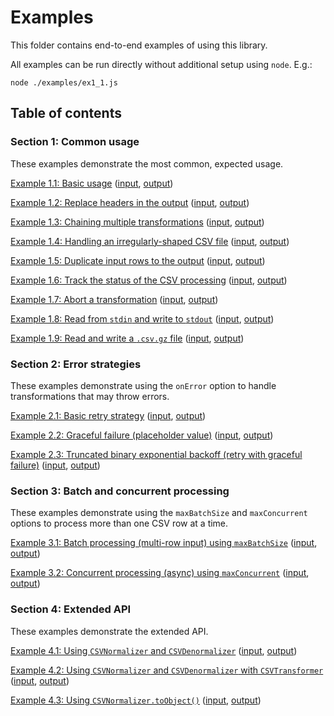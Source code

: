 # Examples

This folder contains end-to-end examples of using this library.

All examples can be run directly without additional setup using `node`. E.g.:

```
node ./examples/ex1_1.js
```

## Table of contents

### Section 1: Common usage

These examples demonstrate the most common, expected usage.

[Example 1.1: Basic usage](./ex1_1.js) ([input](./data/ex1_1-in.csv), [output](./data/ex1_1-out.csv))

[Example 1.2: Replace headers in the output](./ex1_2.js) ([input](./data/ex1_2-in.csv), [output](./data/ex1_2-out.csv))

[Example 1.3: Chaining multiple transformations](./ex1_3.js) ([input](./data/ex1_3-in.csv), [output](./data/ex1_3-out.csv))

[Example 1.4: Handling an irregularly-shaped CSV file](./ex1_4.js) ([input](./data/ex1_4-in.csv), [output](./data/ex1_4-out.csv))

[Example 1.5: Duplicate input rows to the output](./ex1_5.js) ([input](./data/ex1_5-in.csv), [output](./data/ex1_5-out.csv))

[Example 1.6: Track the status of the CSV processing](./ex1_6.js) ([input](./data/ex1_6-in.csv), [output](./data/ex1_6-out.csv))

[Example 1.7: Abort a transformation](./ex1_7.js) ([input](./data/ex1_7-in.csv), [output](./data/ex1_7-out.csv))

[Example 1.8: Read from `stdin` and write to `stdout`](./ex1_8.js) ([input](./data/ex1_8-in.csv), [output](./data/ex1_8-out.csv))

[Example 1.9: Read and write a `.csv.gz` file](./ex1_9.js) ([input](./data/ex1_9-in.csv.gz), [output](./data/ex1_9-out.csv.gz))

### Section 2: Error strategies

These examples demonstrate using the `onError` option to handle transformations that may throw errors.

[Example 2.1: Basic retry strategy](./ex2_1.js) ([input](./data/ex2_1-in.csv), [output](./data/ex2_1-out.csv))

[Example 2.2: Graceful failure (placeholder value)](./ex2_2.js) ([input](./data/ex2_2-in.csv), [output](./data/ex2_2-out.csv))

[Example 2.3: Truncated binary exponential backoff (retry with graceful failure)](./ex2_3.js) ([input](./data/ex2_3-in.csv), [output](./data/ex2_3-out.csv))

### Section 3: Batch and concurrent processing

These examples demonstrate using the `maxBatchSize` and `maxConcurrent` options to process more than one CSV row at a time.

[Example 3.1: Batch processing (multi-row input) using `maxBatchSize`](./ex3_1.js) ([input](./data/ex3_1-in.csv), [output](./data/ex3_1-out.csv))

[Example 3.2: Concurrent processing (async) using `maxConcurrent`](./ex3_2.js) ([input](./data/ex3_2-in.csv), [output](./data/ex3_2-out.csv))

### Section 4: Extended API

These examples demonstrate the extended API.

[Example 4.1: Using `CSVNormalizer` and `CSVDenormalizer`](./ex4_1.js) ([input](./data/ex4_1-in.csv), [output](./data/ex4_1-out.csv))

[Example 4.2: Using `CSVNormalizer` and `CSVDenormalizer` with `CSVTransformer`](./ex4_2.js) ([input](./data/ex4_2-in.csv), [output](./data/ex4_2-out.csv))

[Example 4.3: Using `CSVNormalizer.toObject()`](./ex4_3.js) ([input](./data/ex4_3-in.csv), [output](./data/ex4_3-out.csv))
